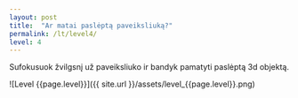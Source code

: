 ```yaml
---
layout: post
title:  "Ar matai paslėptą paveiksliuką?"
permalink: /lt/level4/
level: 4
---
```

Sufokusuok žvilgsnį už paveiksliuko ir bandyk pamatyti paslėptą 3d objektą.

![Level {{page.level}}]({{ site.url }}/assets/level_{{page.level}}.png)